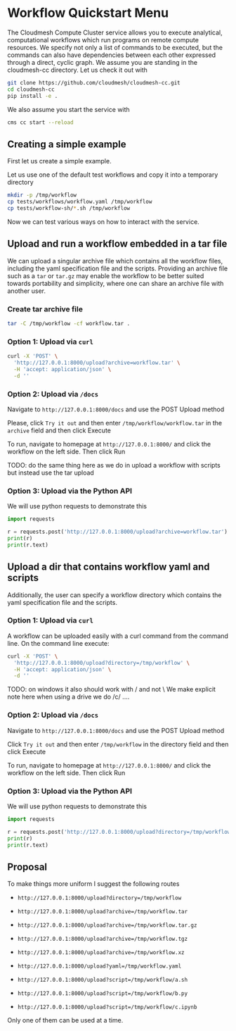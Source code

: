 # Workflow Quickstart Menu

The Cloudmesh Compute Cluster service allows you to execute
analytical, computational workflows which run programs on remote
compute resources. We specify not only a list of commands to be
executed, but the commands can also have dependencies between each
other expressed through a direct, cyclic graph.
We assume you are standing in
the cloudmesh-cc directory.  Let us check it out with

```bash
git clone https://github.com/cloudmesh/cloudmesh-cc.git
cd cloudmesh-cc
pip install -e .
```

We also assume you start the service with

```bash
cms cc start --reload
```

## Creating a simple example

First let us create a simple example. 

Let us use one of the default test workflows and copy it into a
temporary directory


```bash
mkdir -p /tmp/workflow
cp tests/workflows/workflow.yaml /tmp/workflow
cp tests/workflow-sh/*.sh /tmp/workflow
```

Now we can test various ways on how to interact with the service.

## Upload and run a workflow embedded in a tar file

We can upload a singular archive file which contains all the
workflow files, including the yaml specification file and the
scripts. Providing an archive file such as a `tar` or `tar.gz`
may enable the workflow to be better suited towards portability
and simplicity, where one can share an archive file with another
user.

### Create tar archive file

```bash
tar -C /tmp/workflow -cf workflow.tar .
```

### Option 1: Upload via `curl`

```bash
curl -X 'POST' \
  'http://127.0.0.1:8000/upload?archive=workflow.tar' \
  -H 'accept: application/json' \
  -d ''
```

### Option 2: Upload via `/docs`

Navigate to `http://127.0.0.1:8000/docs` and use
the POST Upload method

Please, click `Try it out`
and then enter `/tmp/workflow/workflow.tar` in the
`archive` field and then click Execute

To run, navigate to homepage at `http://127.0.0.1:8000/` and
click the workflow on the left side. Then click Run

TODO: do the same thing here as we do in upload a workflow with
scripts but instead use the tar upload

### Option 3: Upload via the Python API

We will use python requests to demonstrate this

```python
import requests

r = requests.post('http://127.0.0.1:8000/upload?archive=workflow.tar')
print(r)
print(r.text)
```


## Upload a dir that contains workflow yaml and scripts

Additionally, the user can specify a workflow directory which
contains the yaml specification file and the scripts.

### Option 1: Upload via `curl`

A workflow can be uploaded easily with a curl command from the command
line. On the command line execute:

```bash
curl -X 'POST' \
  'http://127.0.0.1:8000/upload?directory=/tmp/workflow' \
  -H 'accept: application/json' \
  -d ''
```

TODO: on windows it also should work with / and not \ We make explicit note here
when using a drive we do /c/ ....

### Option 2: Upload via `/docs`

Navigate to `http://127.0.0.1:8000/docs` and use
the POST Upload method

Click `Try it out` and then enter `/tmp/workflow` 
in the directory field and then click Execute

To run, navigate to homepage at `http://127.0.0.1:8000/` and
click the workflow on the left side. Then click Run

### Option 3: Upload via the Python API

We will use python requests to demonstrate this

```python
import requests

r = requests.post('http://127.0.0.1:8000/upload?directory=/tmp/workflow')
print(r)
print(r.text)
```

## Proposal

To make things more uniform I suggest the following routes

* `http://127.0.0.1:8000/upload?directory=/tmp/workflow`
* `http://127.0.0.1:8000/upload?archive=/tmp/workflow.tar`
* `http://127.0.0.1:8000/upload?archive=/tmp/workflow.tar.gz`
* `http://127.0.0.1:8000/upload?archive=/tmp/workflow.tgz`
* `http://127.0.0.1:8000/upload?archive=/tmp/workflow.xz`
* `http://127.0.0.1:8000/upload?yaml=/tmp/workflow.yaml`

* `http://127.0.0.1:8000/upload?script=/tmp/workflow/a.sh`
* `http://127.0.0.1:8000/upload?script=/tmp/workflow/b.py`
* `http://127.0.0.1:8000/upload?script=/tmp/workflow/c.ipynb`

Only one of them can be used at a time.
